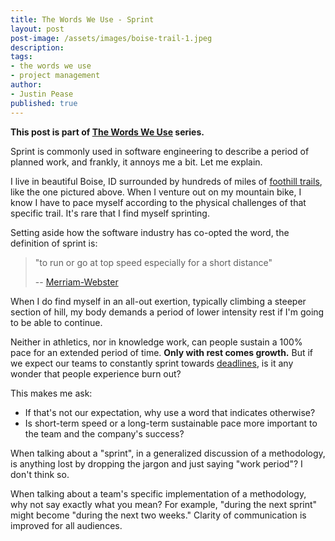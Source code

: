 ```yaml
---
title: The Words We Use - Sprint
layout: post
post-image: /assets/images/boise-trail-1.jpeg
description: 
tags:
- the words we use
- project management
author: 
- Justin Pease
published: true
---
```


**This post is part of [The Words We Use](/2022/12/18/the-words-we-use) series.**

Sprint is commonly used in software engineering to describe a period of planned
work, and frankly, it annoys me a bit. Let me explain.

I live in beautiful Boise, ID surrounded by hundreds of miles of [foothill
trails](https://boisetrails.com), like the one pictured above. When I venture
out on my mountain bike, I know I have to pace myself according to the physical
challenges of that specific trail. It's rare that I find myself sprinting.

Setting aside how the software industry has co-opted the word, the definition of
sprint is:

> "to run or go at top speed especially for a short distance"
>
> -- [Merriam-Webster](https://www.merriam-webster.com/dictionary/sprint)

When I do find myself in an all-out exertion, typically climbing a steeper
section of hill, my body demands a period of lower intensity rest if I'm going
to be able to continue.

Neither in athletics, nor in knowledge work, can people sustain a 100% pace for
an extended period of time. **Only with rest comes growth.** But if we expect
our teams to constantly sprint towards [deadlines](/2022/12/19/the-words-we-use-deadline),
is it any wonder that people experience burn out?

This makes me ask:

* If that's not our expectation, why use a word that indicates otherwise?
* Is short-term speed or a long-term sustainable pace more important to the
team and the company's success?

When talking about a "sprint", in a generalized discussion of a methodology, is
anything lost by dropping the jargon and just saying "work period"? I don't
think so.

When talking about a team's specific implementation of a methodology, why not
say exactly what you mean? For example, "during the next sprint" might become
"during the next two weeks." Clarity of communication is improved for all
audiences.
